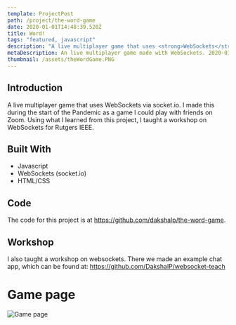 ```yaml
---
template: ProjectPost
path: /project/the-word-game
date: 2020-01-01T14:48:39.520Z
title: Word!
tags: "featured, javascript"
description: "A live multiplayer game that uses <strong>WebSockets</strong> via socket.io. I made this during the start of the Pandemic as a game I could play with friends on Zoom. Using what I learned from this project, I taught a workshop on WebSockets in <strong>JavaScript</strong> for Rutgers IEEE."
metaDescription: An live multiplayer game made with WebSockets. 2020-01-01
thumbnail: /assets/theWordGame.PNG
---
```


## Introduction

A live multiplayer game that uses WebSockets via socket.io. I made this during the start of the Pandemic as a game I could play with friends on Zoom. Using what I learned from this project, I taught a workshop on WebSockets for Rutgers IEEE.

## Built With

-   Javascript
-   WebSockets (socket.io)
-   HTML/CSS

## Code

The code for this project is at https://github.com/dakshalp/the-word-game.

## Workshop

I also taught a workshop on websockets. There we made an example chat app, which can be found at:
https://github.com/DakshalP/websocket-teach

# Game page

![Game page](/assets/theWordGame.png)
